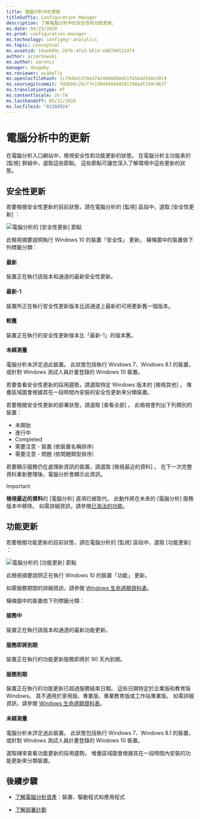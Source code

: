 ```yaml
---
title: 電腦分析中的更新
titleSuffix: Configuration Manager
description: 了解電腦分析中的安全性和功能更新。
ms.date: 04/23/2020
ms.prod: configuration-manager
ms.technology: configmgr-analytics
ms.topic: conceptual
ms.assetid: 14ae894c-26fb-4fe3-b51d-e80700122df4
author: aczechowski
ms.author: aaroncz
manager: dougeby
ms.reviewer: acabello
ms.openlocfilehash: 1c79db413f8e37424b84d98d51fb584d168e3819
ms.sourcegitcommit: fddbb6c20cf7e19944944d4f81788adf249c963f
ms.translationtype: HT
ms.contentlocale: zh-TW
ms.lasthandoff: 05/12/2020
ms.locfileid: "83268924"
---
```

# <a name="updates-in-desktop-analytics"></a>電腦分析中的更新

在電腦分析入口網站中，檢視安全性和功能更新的狀態。 在電腦分析主功能表的 [監視] 群組中，選取這些節點。 這些節點可讓您深入了解環境中這些更新的狀態。


## <a name="security-updates"></a>安全性更新

若要檢閱安全性更新的目前狀態，請在電腦分析的 [監視]  區段中，選取 [安全性更新]  ：

![電腦分析的 [安全性更新] 節點](media/security-updates.png)

此檢視摘要說明執行 Windows 10 的裝置「安全性」  更新。 橫條圖中的裝置依下列標籤分類：

#### <a name="latest"></a>最新

裝置正在執行該版本和通道的最新安全性更新。

#### <a name="latest-1"></a>最新-1

裝置所正在執行安全性更新版本比該通道上最新的可用更新舊一個版本。

#### <a name="older"></a>較舊

裝置正在執行的安全性更新版本比「最新-1」的版本舊。

#### <a name="not-measured"></a>未經測量

電腦分析未評定過此裝置。 此狀態包括執行 Windows 7、Windows 8.1 的裝置，或針對 Windows 測試人員計畫登錄的 Windows 10 裝置。  

若要查看安全性更新的採用趨勢，請選取特定 Windows 版本的 [檢視其他]  。 堆疊區域圖會根據其在一段時間內安裝的安全性更新來分類裝置。

若要檢閱安全性更新的部署狀態，請選取 [查看全部]  。 此檢視會列出下列類別的裝置：

- 未開始
- 進行中
- Completed
- 需要注意 - 裝置 (依裝置名稱排序)
- 需要注意 - 問題 (依問題類型排序)

若要顯示服務仍在處理新資訊的裝置，請選取 [檢視最近的資料]  。 在下一次完整資料重新整理後，電腦分析會顯示此資訊。

  > [!IMPORTANT]
  > **檢視最近的資料**的 [電腦分析] 選項已被取代。 此動作將在未來的 [電腦分析] 服務版本中移除。 如需詳細資訊，請參閱[已淘汰的功能](../core/plan-design/changes/deprecated/removed-and-deprecated-cmfeatures.md)。<!--7080949-->  

## <a name="feature-updates"></a>功能更新

若要檢閱功能更新的目前狀態，請在電腦分析的 [監視]  區段中，選取 [功能更新]  ：

![電腦分析的 [功能更新] 節點](media/feature-updates.png)

此檢視摘要說明正在執行 Windows 10 的裝置「功能」  更新。

如需服務期間的詳細資訊，請參閱 [Windows 生命週期資料表](https://support.microsoft.com/help/13853/windows-lifecycle-fact-sheet)。  

橫條圖中的裝置依下列標籤分類：

#### <a name="in-service"></a>服務中

裝置正在執行該版本和通道的最新功能更新。  

#### <a name="near-end-of-service"></a>服務即將到期

裝置正在執行的功能更新服務即將於 90 天內到期。

#### <a name="end-of-service"></a>服務到期

裝置正在執行的功能更新已超過服務結束日期。 這些日期特定於企業版和教育版 Windows。 其不適用於家用版、專業版、專業教育版或工作站專業版。 如需詳細資訊，請參閱 [Windows 生命週期資料表](https://support.microsoft.com/help/13853/windows-lifecycle-fact-sheet)。

#### <a name="not-measured"></a>未經測量

電腦分析未評定過此裝置。 此狀態包括執行 Windows 7、Windows 8.1 的裝置，或針對 Windows 測試人員計畫登錄的 Windows 10 裝置。

選取磚來查看功能更新的採用趨勢。 堆疊區域圖會根據其在一段時間內安裝的功能更新來分類裝置。

## <a name="next-steps"></a>後續步驟

- [了解電腦分析資產](about-assets.md)：裝置、驅動程式和應用程式  

- [了解部署計劃](about-deployment-plans.md)  
